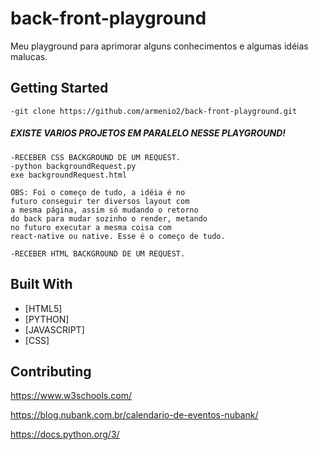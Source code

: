 # back-front-playground

Meu playground para aprimorar alguns conhecimentos e algumas idéias malucas.

<!--![alt text](https://i.imgur.com/gWZf41Z.jpg)-->

## Getting Started

``` 
-git clone https://github.com/armenio2/back-front-playground.git

```

##### EXISTE VARIOS PROJETOS EM PARALELO NESSE PLAYGROUND!
``` 
-RECEBER CSS BACKGROUND DE UM REQUEST.
-python backgroundRequest.py
exe backgroundRequest.html

OBS: Foi o começo de tudo, a idéia é no 
futuro conseguir ter diversos layout com 
a mesma página, assim só mudando o retorno 
do back para mudar sozinho o render, metando 
no futuro executar a mesma coisa com 
react-native ou native. Esse é o começo de tudo.
```

```
-RECEBER HTML BACKGROUND DE UM REQUEST.
```


## Built With

* [HTML5]
* [PYTHON]
* [JAVASCRIPT]
* [CSS]

## Contributing

https://www.w3schools.com/

https://blog.nubank.com.br/calendario-de-eventos-nubank/

https://docs.python.org/3/